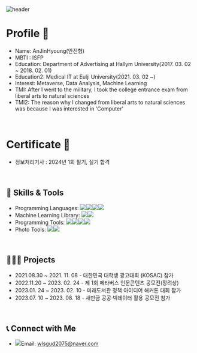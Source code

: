








![header](https://capsule-render.vercel.app/api?type=rect&color=0:87CEEB,100:FFC0CB&height=200&section=header&text=%20Welcome%20to%20AnjinHyoung%20GitHub%20&fontSize=50&animation=fadeIn&fontColor=ffffff)













# Profile 👋

- Name: AnJinHyoung(안진형)
- MBTI : ISFP
- Education: Department of Advertising at Hallym University(2017. 03. 02 ~ 2018. 02. 01)
- Education2: Medical IT at Eulji University(2021. 03. 02 ~)
- Interest: Metaverse, Data Analysis, Machine Learning
- TMI: After I went to the military, I took the college entrance exam from liberal arts to natural sciences
- TMI2: The reason why I changed from liberal arts to natural sciences was because I was interested in 'Computer'

</br>



# Certificate 📖

- 정보처리기사 : 2024년 1회 필기, 실기 합격


</br>


## 🔨 Skills & Tools

- Programming Languages: <img src="https://img.shields.io/badge/python-3776AB?style=plastic&logo=Python&logoColor=white"/><img src="https://img.shields.io/badge/C-A8B9CC?style=plastic&logo=C&logoColor=white"/><img src="https://img.shields.io/badge/C++-00599C?style=plastic&logo=C%2B%2B&logoColor=white"/><img src="https://img.shields.io/badge/Java-007396?style=plastic&logo=Java&logoColor=white"/>
- Machine Learning Library: <img src="https://img.shields.io/badge/Scikit%20learn-F7931E?style=plastic&logo=scikit-learn&logoColor=white"/><img src="https://img.shields.io/badge/LightGBM-311E88?style=plastic&logo=LightGBM&logoColor=white"/>
- Programming Tools: <img src="https://img.shields.io/badge/Visual%20Studio-5C2D91?style=plastic&logo=Visual%20Studio&logoColor=white"/><img src="https://img.shields.io/badge/PyCharm-000000?style=plastic&logo=PyCharm&logoColor=white"/><img src="https://img.shields.io/badge/Google%20Colab-F9AB00?style=plastic&logo=Google%20Colab&logoColor=white"/><img src="https://img.shields.io/badge/GitHub-181717?style=plastic&logo=GitHub&logoColor=white"/>
- Photo Tools: <img src="https://img.shields.io/badge/Photoshop-31A8FF?style=plastic&logo=Adobe%20Photoshop&logoColor=white"/><img src="https://img.shields.io/badge/Illustrator-FF9A00?style=plastic&logo=Adobe%20Illustrator&logoColor=white"/>

</br>


## 👩🏻‍💻 **Projects**

- 2021.08.30 ~ 2021. 11. 08 - 대한민국 대학생 광고대회 (KOSAC) 참가
- 2022.11.20 ~ 2023. 02. 24 - 제 1회 메타버스 인문콘텐츠 공모전(장려상)
- 2023.01. 24 ~ 2023. 02. 10 - 미래도서관 정책 아이디어 해커톤 대회 참가
- 2023.07. 10 ~ 2023. 08. 18 - 새만금 공공·빅데이터 활용 공모전 참가
           
</br>

## 📞 Connect with Me
- <img src="https://img.shields.io/badge/Naver-03C75A?style=plastic&logo=Naver&logoColor=white"/>Email: wlsgud2075@naver.com

<!--
**kyungheee/kyungheee** is a ✨ _special_ ✨ repository because its `README.md` (this file) appears on your GitHub profile.

Here are some ideas to get you started:

- 🔭 I’m currently working on ...
- 🌱 I’m currently learning ...
- 👯 I’m looking to collaborate on ...
- 🤔 I’m looking for help with ...
- 💬 Ask me about ...
- 📫 How to reach me: ...
- 😄 Pronouns: ...
- ⚡ Fun fact: ...
-->
